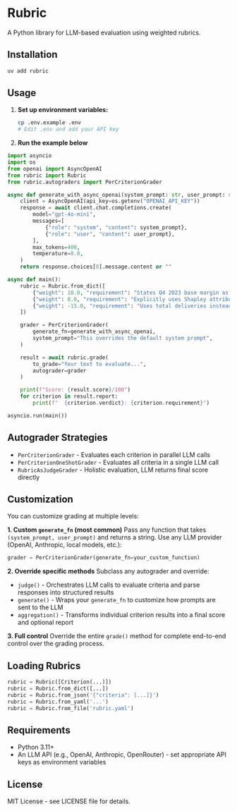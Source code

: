 # Rubric

A Python library for LLM-based evaluation using weighted rubrics.

## Installation

```bash
uv add rubric
```

## Usage

1. **Set up environment variables:**

   ```bash
   cp .env.example .env
   # Edit .env and add your API key
   ```

2. **Run the example below**

```python
import asyncio
import os
from openai import AsyncOpenAI
from rubric import Rubric
from rubric.autograders import PerCriterionGrader

async def generate_with_async_openai(system_prompt: str, user_prompt: str) -> str:
    client = AsyncOpenAI(api_key=os.getenv("OPENAI_API_KEY"))
    response = await client.chat.completions.create(
        model="gpt-4o-mini",
        messages=[
            {"role": "system", "content": system_prompt},
            {"role": "user", "content": user_prompt},
        ],
        max_tokens=400,
        temperature=0.0,
    )
    return response.choices[0].message.content or ""

async def main():
    rubric = Rubric.from_dict([
        {"weight": 10.0, "requirement": "States Q4 2023 base margin as 17.2%"},
        {"weight": 8.0, "requirement": "Explicitly uses Shapley attribution for decomposition"},
        {"weight": -15.0, "requirement": "Uses total deliveries instead of cash-only deliveries"}
    ])

    grader = PerCriterionGrader(
        generate_fn=generate_with_async_openai,
        system_prompt="This overrides the default system prompt",
    )

    result = await rubric.grade(
        to_grade="Your text to evaluate...",
        autograder=grader
    )

    print(f"Score: {result.score}/100")
    for criterion in result.report:
        print(f"  {criterion.verdict}: {criterion.requirement}")

asyncio.run(main())
```

## Autograder Strategies

- `PerCriterionGrader` - Evaluates each criterion in parallel LLM calls
- `PerCriterionOneShotGrader` - Evaluates all criteria in a single LLM call
- `RubricAsJudgeGrader` - Holistic evaluation, LLM returns final score directly

## Customization

You can customize grading at multiple levels:

**1. Custom `generate_fn` (most common)**
Pass any function that takes `(system_prompt, user_prompt)` and returns a string. Use any LLM provider (OpenAI, Anthropic, local models, etc.):

```python
grader = PerCriterionGrader(generate_fn=your_custom_function)
```

**2. Override specific methods**
Subclass any autograder and override:

- `judge()` - Orchestrates LLM calls to evaluate criteria and parse responses into structured results
- `generate()` - Wraps your `generate_fn` to customize how prompts are sent to the LLM
- `aggregation()` - Transforms individual criterion results into a final score and optional report

**3. Full control**
Override the entire `grade()` method for complete end-to-end control over the grading process.

## Loading Rubrics

```python
rubric = Rubric([Criterion(...)])
rubric = Rubric.from_dict([...])
rubric = Rubric.from_json('{"criteria": [...]}')
rubric = Rubric.from_yaml('...')
rubric = Rubric.from_file('rubric.yaml')
```

## Requirements

- Python 3.11+
- An LLM API (e.g., OpenAI, Anthropic, OpenRouter) - set appropriate API keys as environment variables

## License

MIT License - see LICENSE file for details.
